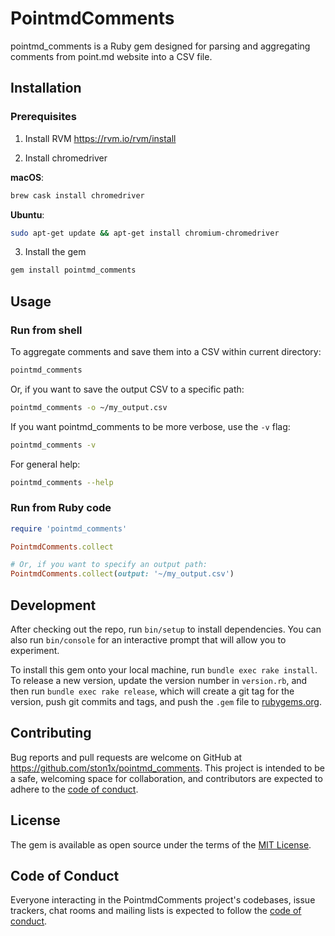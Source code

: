 # PointmdComments
pointmd_comments is a Ruby gem designed for parsing and aggregating comments from point.md website into a CSV file.

## Installation

### Prerequisites
1. Install RVM
https://rvm.io/rvm/install

2. Install chromedriver

  **macOS**:

  ```sh
  brew cask install chromedriver
  ```

  **Ubuntu**:
  ```sh
  sudo apt-get update && apt-get install chromium-chromedriver
  ```

3. Install the gem
  ```sh
  gem install pointmd_comments
  ```

## Usage

### Run from shell

  To aggregate comments and save them into a CSV within current directory:
  ```sh
  pointmd_comments
  ```
  Or, if you want to save the output CSV to a specific path:
  ```sh
  pointmd_comments -o ~/my_output.csv
  ```

  If you want pointmd_comments to be more verbose, use the `-v` flag:
  ```sh
  pointmd_comments -v
  ```

  For general help:
  ```sh
  pointmd_comments --help
  ```

### Run from Ruby code
```ruby
require 'pointmd_comments'

PointmdComments.collect

# Or, if you want to specify an output path:
PointmdComments.collect(output: '~/my_output.csv')
```

## Development

After checking out the repo, run `bin/setup` to install dependencies. You can also run `bin/console` for an interactive prompt that will allow you to experiment.

To install this gem onto your local machine, run `bundle exec rake install`. To release a new version, update the version number in `version.rb`, and then run `bundle exec rake release`, which will create a git tag for the version, push git commits and tags, and push the `.gem` file to [rubygems.org](https://rubygems.org).

## Contributing

Bug reports and pull requests are welcome on GitHub at https://github.com/ston1x/pointmd_comments. This project is intended to be a safe, welcoming space for collaboration, and contributors are expected to adhere to the [code of conduct](https://github.com/[USERNAME]/pointmd_comments/blob/master/CODE_OF_CONDUCT.md).


## License

The gem is available as open source under the terms of the [MIT License](https://opensource.org/licenses/MIT).

## Code of Conduct

Everyone interacting in the PointmdComments project's codebases, issue trackers, chat rooms and mailing lists is expected to follow the [code of conduct](https://github.com/[USERNAME]/pointmd_comments/blob/master/CODE_OF_CONDUCT.md).
